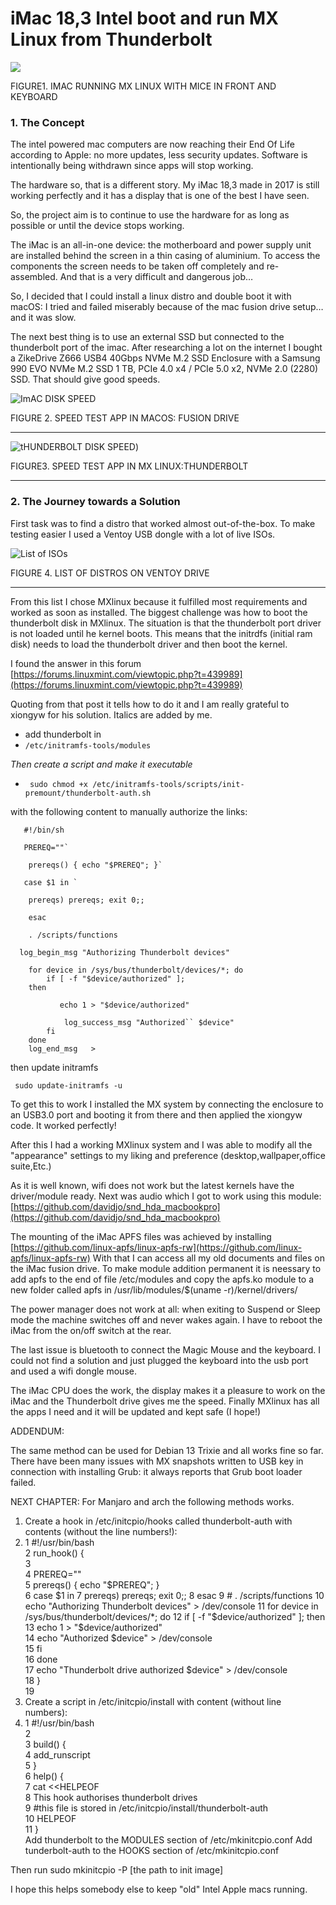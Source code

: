 
 # **iMac 18,3 Intel boot and run MX Linux from Thunderbolt**


![](./Imac.jpg)

FIGURE1. IMAC RUNNING MX LINUX WITH MICE IN FRONT AND KEYBOARD


###       1. The Concept

The intel powered mac computers are now reaching their End Of Life according to Apple: no more updates, less security updates. Software is intentionally being withdrawn since apps will stop working.

The hardware so, that is a different story. My iMac 18,3 made in 2017 is still working perfectly and it has a display that is one of the best I have seen.

So, the project aim is to continue to use the hardware for as long as possible or until the device stops working.

The iMac is an all-in-one device: the motherboard and power supply unit are installed behind the screen in a thin casing of aluminium. To access the components the screen needs to be taken off completely and re-assembled.
And that is a very difficult and dangerous job…

So, I decided that I could install a linux distro and double boot it with macOS: I tried and failed miserably because of the mac fusion drive setup… and it was slow.

The next best thing is to use an external SSD but connected to the thunderbolt port of the imac.
After researching a lot on the internet I bought a 	ZikeDrive Z666 USB4 40Gbps NVMe M.2 SSD Enclosure with a Samsung 990 EVO NVMe M.2 SSD 1 TB, PCIe 4.0 x4 / PCIe 5.0 x2, NVMe 2.0 (2280) SSD. That should give good speeds.

![ImAC DISK SPEED](https://github.com/alfredo87/iMacEOL/blob/main/APPLE%20SSD%20SM0128L%20%EF%80%A2%20Intel%20Core%20i5-7500.png)

FIGURE 2. SPEED TEST APP IN MACOS: FUSION DRIVE
___________________________________________________________________________________________________________________________
![tHUNDERBOLT DISK SPEED](https://github.com/alfredo87/iMacEOL/blob/main/Screenshot_2025-07-28_18-18-14.png))

FIGURE3. SPEED TEST APP IN MX LINUX:THUNDERBOLT
___________________________________________________________________________________________________________________________

###    2. The Journey towards a Solution

 First task was to find a distro that worked almost out-of-the-box. To make testing easier I used a Ventoy USB dongle with a lot of live ISOs.
 
 ![](./Screenshot_2025-07-13_09-24-29.png "List of ISOs")

 FIGURE 4. LIST OF DISTROS ON VENTOY DRIVE
___________________________________________________________________________________________________________________________
From this list I chose MXlinux because it fulfilled most requirements and worked as soon as installed.
The biggest challenge was how to boot the thunderbolt disk in MXlinux.
The situation is that the thunderbolt port driver is not loaded until he kernel boots.
This means that the initrdfs (initial ram disk) needs to load the thunderbolt driver and then boot the kernel.

I found the answer in this forum 
[https://forums.linuxmint.com/viewtopic.php?t=439989](https://forums.linuxmint.com/viewtopic.php?t=439989) 

Quoting from that post it tells how to do it and I am really grateful to xiongyw for his solution. Italics are added by me.







- add thunderbolt in
- 
  `` /etc/initramfs-tools/modules ``

*Then create a script and make it executable*
- `` sudo chmod +x /etc/initramfs-tools/scripts/init-premount/thunderbolt-auth.sh``
 
with the following content to manually authorize the links:

       #!/bin/sh

       PREREQ=""`

        prereqs() { echo "$PREREQ"; }`

       case $1 in `

        prereqs) prereqs; exit 0;;

        esac

        . /scripts/functions

      log_begin_msg "Authorizing Thunderbolt devices"

        for device in /sys/bus/thunderbolt/devices/*; do
            if [ -f "$device/authorized" ]; 
        then

               echo 1 > "$device/authorized"

                log_success_msg "Authorized`` $device"
            fi
        done
        log_end_msg   >


then update initramfs 

     sudo update-initramfs -u  


To get this to work I installed the MX system by connecting the enclosure to an USB3.0 port and booting it from there and then applied the xiongyw code.
It worked perfectly!

After this I had a working MXlinux system and I was able to modify all the "appearance" settings to my liking and preference (desktop,wallpaper,office suite,Etc.)

As it is well known, wifi does not work but the latest kernels have the driver/module ready. 
Next was audio which I got to work using this module:
[https://github.com/davidjo/snd_hda_macbookpro](https://github.com/davidjo/snd_hda_macbookpro)

The mounting of the iMac APFS files was achieved by installing [https://github.com/linux-apfs/linux-apfs-rw](https://github.com/linux-apfs/linux-apfs-rw)
With that I can access all my old documents and files on the iMac fusion drive. To make module addition permanent it is neessary to add apfs to the end of file /etc/modules and copy the apfs.ko module to a new folder called apfs in /usr/lib/modules/$(uname -r)/kernel/drivers/

The power manager does not work at all: when exiting to Suspend or Sleep mode the machine switches off and never wakes again. I have to reboot the iMac from the on/off switch at the rear.

The last issue is bluetooth to connect the Magic Mouse and the keyboard. I could not find a solution and just plugged the keyboard into the usb port and used a wifi dongle mouse.

The iMac CPU does the work, the display makes it a pleasure to work on the iMac and the Thunderbolt drive gives me the speed. Finally MXlinux has all the apps I need and it will be updated and kept safe (I hope!)

ADDENDUM:

The same method can be used for Debian 13 Trixie and all works fine so far.
There have been many issues with MX snapshots written to USB key in connection with installing Grub: it always reports that Grub boot loader failed.


NEXT CHAPTER:
For Manjaro and arch the following methods works.
1. Create a hook in /etc/initcpio/hooks called thunderbolt-auth with contents (without the line numbers!):
2.  1 #!/usr/bin/bash                                                              
 2 run_hook() {                                                                 
 3                                                                              
 4         PREREQ=""                                                            
 5         prereqs() { echo "$PREREQ"; }                                        
 6         case $1 in                                                           
 7         prereqs) prereqs; exit 0;;                                           
 8         esac                                                                 
 9 #        . /scripts/functions                                                
10         echo "Authorizing Thunderbolt devices"  > /dev/console               
11         for device in /sys/bus/thunderbolt/devices/*; do                     
12             if [ -f "$device/authorized" ]; then                             
13                 echo 1 > "$device/authorized"                                
14                 echo "Authorized $device"  >  /dev/console                   
15             fi                                                               
16         done                                                                 
17         echo  "Thunderbolt drive authorized $device"  >  /dev/console        
18 }                                                                            
19                                                                              
3. Create a script in /etc/initcpio/install with content (without line numbers):
4.  1 #!/usr/bin/bash                                                              
 2                                                                              
 3 build() {                                                                    
 4    add_runscript                                                             
 5 }                                                                            
 6 help() {                                                                     
 7 cat <<HELPEOF                                                                
 8 This hook authorises thunderbolt drives                                      
 9 #this file is stored in /etc/initcpio/install/thunderbolt-auth                                                                              
10 HELPEOF                                                                      
11 }                                                                            
Add thunderbolt to the MODULES section of /etc/mkinitcpio.conf
Add tunderbolt-auth to the HOOKS section of /etc/mkinitcpio.conf

Then run sudo mkinitcpio -P [the path to init image]
                                                             


I hope this helps somebody else to keep "old" Intel Apple macs running.
